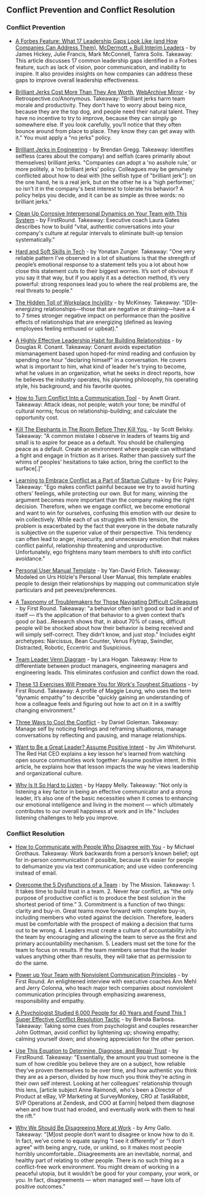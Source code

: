 ## Conflict Prevention and Conflict Resolution

### Conflict Prevention

- [A Forbes Feature: What 17 Leadership Gaps Look Like (and How Companies Can Address Them)](https://mbexec.com/a-forbes-feature-what-17-leadership-gaps-look-like-and-how-companies-can-address-them/), [McDermott + Bull Interim Leaders](https://mbexec.com/a-forbes-feature-what-17-leadership-gaps-look-like-and-how-companies-can-address-them/) - by James Hickey, Julie Francis, Mark McConnell, Tamra Solis. Takeaway: This article discusses 17 common leadership gaps identified in a Forbes feature, such as lack of vision, poor communication, and inability to inspire. It also provides insights on how companies can address these gaps to improve overall leadership effectiveness.

- [Brilliant Jerks Cost More Than They Are Worth](https://retrospective.co/brilliant-jerks-cost-more-than-they-are-worth/), [WebArchive Mirror](https://web.archive.org/web/20171114045913/https://retrospective.co/brilliant-jerks-cost-more-than-they-are-worth/) - by Retrospective.co/Anonymous. Takeaway: "Brilliant jerks harm team morale and productivity. They don’t have to worry about being nice, because they are the top dog, and people need their natural talent. They have no incentive to try to improve, because they can simply go somewhere else. If you look carefully, you’ll notice that they often bounce around from place to place. They know they can get away with it." You must apply a "no jerks" policy.

- [Brilliant Jerks in Engineering](http://www.brendangregg.com/blog/2017-11-13/brilliant-jerks.html) - by Brendan Gregg. Takeaway: Identifies selfless (cares about the company) and selfish (cares primarily about themselves) brilliant jerks. "Companies can adopt a 'no asshole rule,' or more politely, a 'no brilliant jerks' policy. Colleagues may be genuinely conflicted about how to deal with [the selfish type of "brilliant jerk"]: on the one hand, he is a real jerk, but on the other he is a 'high performer,' so isn't it in the company's best interest to tolerate his behavior? A policy helps you decide, and it can be as simple as three words: no brilliant jerks."

- [Clean Up Corrosive Interpersonal Dynamics on Your Team with This System](https://firstround.com/review/clean-up-corrosive-interpersonal-dynamics-on-your-team-with-this-system/) - by FirstRound. Takeaway: Executive coach Laura Gates describes how to build "vital, authentic conversations into your company's culture at regular intervals to eliminate built-up tension systematically."

- [Hard and Soft Skills in Tech](https://shift.newco.co/2017/12/27/Hard-and-Soft-Skills-in-Tech/) - by Yonatan Zunger. Takeaway: "One very reliable pattern I’ve observed in a lot of situations is that the strength of people’s emotional response to a statement tells you a lot about how close this statement cuts to their biggest worries. It’s sort of obvious if you say it that way, but if you apply it as a detection method, it’s very powerful: strong responses lead you to where the real problems are, the real threats to people."

- [The Hidden Toll of Workplace Incivility](https://www.mckinsey.com/business-functions/organization/our-insights/the-hidden-toll-of-workplace-incivility) - by McKinsey. Takeaway: "[D]e-energizing relationships—those that are negative or draining—have a 4 to 7 times stronger negative impact on performance than the positive effects of relationships that are energizing (defined as leaving employees feeling enthused or upbeat)."

- [A Highly Effective Leadership Habit for Building Relationships](https://conantleadership.com/a-highly-effective-leadership-habit-for-building-relationships/) - by Douglas R. Conant. Takeaway: Conant avoids expectation mismanagement based upon hoped-for mind reading and confusion by spending one hour "declaring himself" in a conversation. He covers what is important to him, what kind of leader he's trying to become, what he values in an organization, what he seeks in direct reports, how he believes the industry operates, his planning philosophy, his operating style, his background, and his favorite quotes.

- [How to Turn Conflict Into a Communication Tool](https://www.fastcompany.com/40558438/how-to-turn-conflict-into-a-communication-tool) - by Anett Grant. Takeaway: Attack ideas, not people; watch your tone; be mindful of cultural norms; focus on relationship-building; and calculate the opportunity cost.

- [Kill The Elephants in The Room Before They Kill You.](https://medium.com/positiveslope/kill-the-elephants-in-the-room-before-they-kill-you-9ccfbcc429fb) - by Scott Belsky. Takeaway: "A common mistake I observe in leaders of teams big and small is to aspire for peace as a default. You should be challenging peace as a default. Create an environment where people can withstand a fight and engage in friction as it arises. Rather than passively surf the whims of peoples’ hesitations to take action, bring the conflict to the surface[.]"

- [Learning to Embrace Conflict as a Part of Startup Culture](https://techcrunch.com/2017/12/17/learning-to-embrace-conflict-as-a-part-of-startup-culture/) - by Eric Paley. Takeaway: "Ego makes conflict painful because we try to avoid hurting others’ feelings, while protecting our own. But for many, winning the argument becomes more important than the company making the right decision. Therefore, when we engage conflict, we become emotional and want to win for ourselves, confusing this emotion with our desire to win collectively. While each of us struggles with this tension, the problem is exacerbated by the fact that everyone in the debate naturally is subjective on the superior value of their perspective. This tendency can often lead to anger, insecurity, and unnecessary emotion that makes conflict painful, relationship threatening and unproductive. Unfortunately, ego frightens many team members to shift into conflict avoidance."

- [Personal User Manual Template](https://docs.google.com/document/d/1s8StvKGov4jBbsE6Ha1pOe_EQ7TTVI0LaBrQ6sbmNss/edit#) - by Yan-David Erlich. Takeaway: Modeled on Urs Hölzle's Personal User Manual, this template enables people to design their relationships by mapping out communication style particulars and pet peeves/preferences.

- [A Taxonomy of Troublemakers for Those Navigating Difficult Colleagues](http://firstround.com/review/a-taxonomy-of-troublemakers-for-those-navigating-difficult-colleagues/) - by First Round. Takeaway: "a behavior often isn’t good or bad in and of itself — it’s the application of that behavior to a given context that’s good or bad...Research shows that, in about 70% of cases, difficult people will be shocked about how their behavior is being received and will simply self-correct. They didn’t know, and just stop." Includes eight archetypes: Narcissus, Bean Counter, Venus Flytrap, Swindler, Distracted, Robotic, Eccentric and Suspicious.

- [Team Leader Venn Diagram](https://medium.com/making-meetup/em-el-pm-venn-diagram-764e79b42baf) - by Lara Hogan. Takeaway: How to differentiate between product managers, engineering managers and engineering leads. This eliminates confusion and conflict down the road.

- [These 13 Exercises Will Prepare You for Work's Toughest Situations](http://firstround.com/review/these-13-exercises-will-prepare-you-for-works-toughest-situations/) - by First Round. Takeaway: A profile of Maggie Leung, who uses the term “dynamic empathy” to describe "quickly gaining an understanding of how a colleague feels and figuring out how to act on it in a swiftly changing environment."

- [Three Ways to Cool the Conflict](https://www.kornferry.com/insights/this-week-in-leadership/work-conflict-management-emotional-intelligence) - by Daniel Goleman. Takeaway: Manage self by noticing feelings and reframing situationss, manage conversations by reflecting and pausing, and manage relationships.

- [Want to Be a Great Leader? Assume Positive Intent](https://opensource.com/open-organization/17/2/assuming-positive-intent) - by Jim Whitehurst. The Red Hat CEO explains a key lesson he's learned from watching open source communities work together: Assume positive intent. In this article, he explains how that lesson impacts the way he views leadership and organizational culture.

- [Why Is It So Hard to Listen](https://www.happymelly.com/power-of-listening/) - by Happy Melly. Takeaway: "Not only is listening a key factor in being an effective communicator and a strong leader, it’s also one of the basic necessities when it comes to enhancing our emotional intelligence and living in the moment — which ultimately contributes to our overall happiness at work and in life." Includes listening challenges to help you improve.

### Conflict Resolution

- [How to Communicate with People Who Disagree with You](https://www.fastcompany.com/40515575/how-to-communicate-with-people-who-disagree-with-you) - by Michael Grothaus. Takeaway: Work backwards from a person’s known belief; opt for in-person communication if possible, because it’s easier for people to dehumanize you via text communication; and use video conferencing instead of email.

- [Overcome the 5 Dysfunctions of a Team](https://medium.com/the-mission/part-2-overcome-the-5-dysfunctions-of-a-team-ef922309f8b5) : by The Mission. Takeaway: 1. It takes time to build trust in a team. 2. Never fear conflict, as "the only purpose of productive conflict is to produce the best solution in the shortest period of time." 3. Commitment is a function of two things: clarity and buy-in. Great teams move forward with complete buy-in, including members who voted against the decision. Therefore, leaders must be comfortable with the prospect of making a decision that turns out to be wrong. 4. Leaders must create a culture of accountability in/to the team by encouraging and allowing the team to serve as the first and primary accountability mechanism. 5. Leaders must set the tone for the team to focus on results. If the team members sense that the leader values anything other than results, they will take that as permission to do the same.

- [Power up Your Team with Nonviolent Communication Principles](http://firstround.com/review/power-up-your-team-with-nonviolent-communication-principles/) - by First Round. An enlightened interview with executive coaches Ann Mehl and Jerry Colonna, who teach major tech companies about nonviolent communication principles through emphasizing awareness, responsibility and empathy.

- [A Psychologist Studied 6,000 People for 40 Years and Found This 1 Super Effective Conflict Resolution Tactic](https://www.inc.com/brenda-barbosa/a-psychologist-studied-relationship-dynamics-in-60.html) - by Brenda Barbosa. Takeaway: Taking some cues from psychologist and couples researcher John Gottman, avoid conflict by lightening up; showing empathy; calming yourself down; and showing appreciation for the other person.

- [Use This Equation to Determine, Diagnose, and Repair Trust](https://firstround.com/review/use-this-equation-to-determine-diagnose-and-repair-trust/) - by FirstRound. Takeaway: "Essentially, the amount you trust someone is the sum of how credible you believe they are on a subject, how reliable they've proven themselves to be over time, and how authentic you think they are as a person, divided by how much you think they're acting in their own self interest. Looking at her colleagues' relationship through this lens, [article subject Anne Raimondi, who's been a Director of Product at eBay, VP Marketing at SurveyMonkey, CRO at TaskRabbit, SVP Operations at Zendesk, and COO at Earnin] helped them diagnose when and how trust had eroded, and eventually work with them to heal the rift."

- [Why We Should Be Disagreeing More at Work](https://hbr.org/2018/01/why-we-should-be-disagreeing-more-at-work) - by Amy Gallo. Takeaway: "[M]ost people don’t want to disagree or know how to do it. In fact, we’ve come to equate saying “I see it differently” or “I don’t agree” with being angry, rude, or unkind, so it makes most people horribly uncomfortable...Disagreements are an inevitable, normal, and healthy part of relating to other people. There is no such thing as a conflict-free work environment. You might dream of working in a peaceful utopia, but it wouldn’t be good for your company, your work, or you. In fact, disagreements — when managed well — have lots of positive outcomes."
